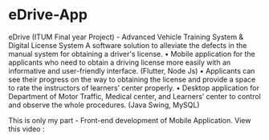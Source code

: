 # eDrive-App
eDrive (ITUM Final year Project) - Advanced Vehicle Training System & Digital License System
A software solution to alleviate the defects in the manual system for obtaining a driver's license. 
•	Mobile application for the applicants who need to obtain a driving license more easily with an informative and user-friendly interface. (Flutter, Node Js)
•	Applicants can see their progress on the way to obtaining the license and provide a space to rate the instructors of learners’ center properly.
•	Desktop application for Department of Motor Traffic, Medical center, and Learners’ center to control and observe the whole procedures. (Java Swing, MySQL)

This is only my part - Front-end development of Mobile Application.
View this video : 
